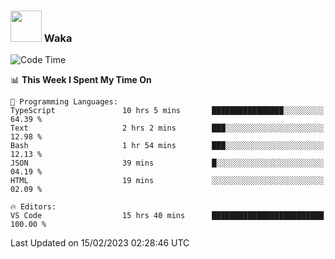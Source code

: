 ### <img src="https://media.giphy.com/media/VgCDAzcKvsR6OM0uWg/giphy.gif" width="50"> Waka

  <!--START_SECTION:waka-->
![Code Time](http://img.shields.io/badge/Code%20Time-1%2C267%20hrs%2024%20mins-blue)

📊 **This Week I Spent My Time On** 

```text
💬 Programming Languages: 
TypeScript               10 hrs 5 mins       ████████████████░░░░░░░░░   64.39 % 
Text                     2 hrs 2 mins        ███░░░░░░░░░░░░░░░░░░░░░░   12.98 % 
Bash                     1 hr 54 mins        ███░░░░░░░░░░░░░░░░░░░░░░   12.13 % 
JSON                     39 mins             █░░░░░░░░░░░░░░░░░░░░░░░░   04.19 % 
HTML                     19 mins             ░░░░░░░░░░░░░░░░░░░░░░░░░   02.09 % 

🔥 Editors: 
VS Code                  15 hrs 40 mins      █████████████████████████   100.00 % 

```


 Last Updated on 15/02/2023 02:28:46 UTC
<!--END_SECTION:waka-->
